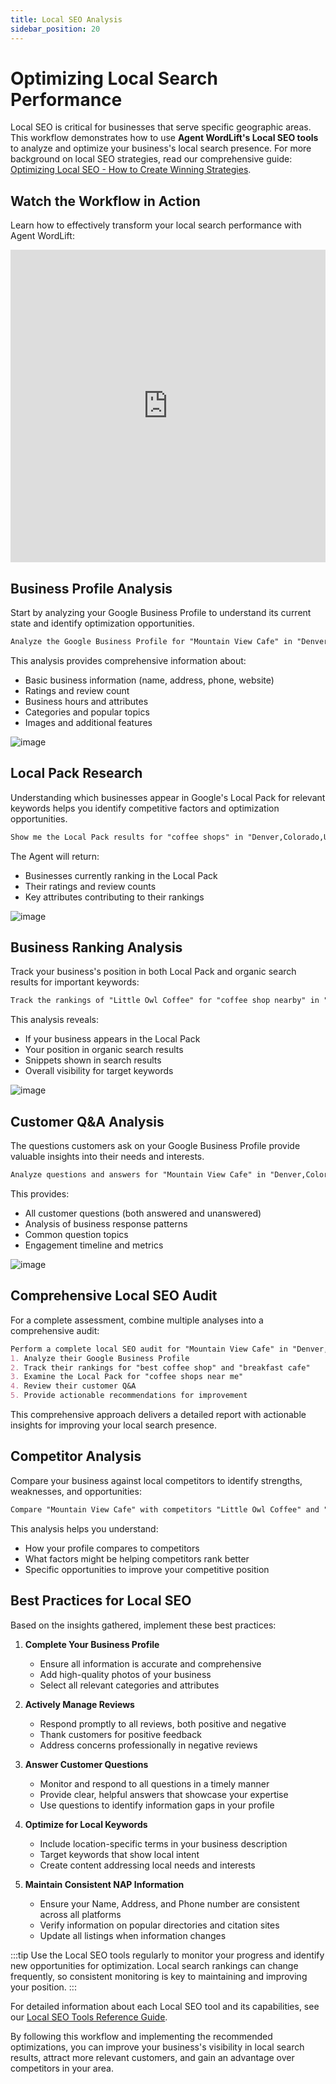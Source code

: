 ```yaml
---
title: Local SEO Analysis
sidebar_position: 20
---
```


# Optimizing Local Search Performance

Local SEO is critical for businesses that serve specific geographic areas. This workflow demonstrates how to use **Agent WordLift's Local SEO tools** to analyze and optimize your business's local search presence. For more background on local SEO strategies, read our comprehensive guide: [Optimizing Local SEO - How to Create Winning Strategies](https://wordlift.io/blog/en/optimizing-local-seo/).

## Watch the Workflow in Action

Learn how to effectively transform your local search performance with Agent WordLift:

<iframe
  width="100%"
  height="500"
  src="https://www.youtube.com/embed/RfhTZOKT7PE"
  frameborder="0"
  allow="autoplay; encrypted-media"
  allowfullscreen>
</iframe>

## Business Profile Analysis

Start by analyzing your Google Business Profile to understand its current state and identify optimization opportunities.

```md className=wlx-send-to-agent
Analyze the Google Business Profile for "Mountain View Cafe" in "Denver,Colorado,United States"
```

This analysis provides comprehensive information about:

- Basic business information (name, address, phone, website)
- Ratings and review count
- Business hours and attributes
- Categories and popular topics
- Images and additional features

![image](../images/agent-wordlift-local-seo-profile.png)

## Local Pack Research

Understanding which businesses appear in Google's Local Pack for relevant keywords helps you identify competitive factors and optimization opportunities.

```md className=wlx-send-to-agent
Show me the Local Pack results for "coffee shops" in "Denver,Colorado,United States"
```

The Agent will return:

- Businesses currently ranking in the Local Pack
- Their ratings and review counts
- Key attributes contributing to their rankings

![image](../images/agent-wordlift-local-seo-local-pack.png)

## Business Ranking Analysis

Track your business's position in both Local Pack and organic search results for important keywords:

```md className=wlx-send-to-agent
Track the rankings of "Little Owl Coffee" for "coffee shop nearby" in "Denver,Colorado,United States"
```

This analysis reveals:

- If your business appears in the Local Pack
- Your position in organic search results
- Snippets shown in search results
- Overall visibility for target keywords

![image](../images/agent-wordlift-local-seo-tracking.png)

## Customer Q&A Analysis

The questions customers ask on your Google Business Profile provide valuable insights into their needs and interests.

```md className=wlx-send-to-agent
Analyze questions and answers for "Mountain View Cafe" in "Denver,Colorado,United States"
```

This provides:

- All customer questions (both answered and unanswered)
- Analysis of business response patterns
- Common question topics
- Engagement timeline and metrics

![image](../images/agent-wordlift-local-seo-qa.png)

## Comprehensive Local SEO Audit

For a complete assessment, combine multiple analyses into a comprehensive audit:

```md className=wlx-send-to-agent
Perform a complete local SEO audit for "Mountain View Cafe" in "Denver,Colorado,United States".
1. Analyze their Google Business Profile
2. Track their rankings for "best coffee shop" and "breakfast cafe"
3. Examine the Local Pack for "coffee shops near me"
4. Review their customer Q&A
5. Provide actionable recommendations for improvement
```

This comprehensive approach delivers a detailed report with actionable insights for improving your local search presence.

## Competitor Analysis

Compare your business against local competitors to identify strengths, weaknesses, and opportunities:

```md className=wlx-send-to-agent
Compare "Mountain View Cafe" with competitors "Little Owl Coffee" and "Mile High Brews" in "Denver,Colorado,United States". Analyze their Google Business Profiles, track their rankings for "coffee shops", and identify competitive advantages.
```

This analysis helps you understand:

- How your profile compares to competitors
- What factors might be helping competitors rank better
- Specific opportunities to improve your competitive position

## Best Practices for Local SEO

Based on the insights gathered, implement these best practices:

1. **Complete Your Business Profile**
   - Ensure all information is accurate and comprehensive
   - Add high-quality photos of your business
   - Select all relevant categories and attributes

2. **Actively Manage Reviews**
   - Respond promptly to all reviews, both positive and negative
   - Thank customers for positive feedback
   - Address concerns professionally in negative reviews

3. **Answer Customer Questions**
   - Monitor and respond to all questions in a timely manner
   - Provide clear, helpful answers that showcase your expertise
   - Use questions to identify information gaps in your profile

4. **Optimize for Local Keywords**
   - Include location-specific terms in your business description
   - Target keywords that show local intent
   - Create content addressing local needs and interests

5. **Maintain Consistent NAP Information**
   - Ensure your Name, Address, and Phone number are consistent across all platforms
   - Verify information on popular directories and citation sites
   - Update all listings when information changes

:::tip
Use the Local SEO tools regularly to monitor your progress and identify new opportunities for optimization. Local search rankings can change frequently, so consistent monitoring is key to maintaining and improving your position.
:::

For detailed information about each Local SEO tool and its capabilities, see our [Local SEO Tools Reference Guide](./local-seo-tools-guide.md).

By following this workflow and implementing the recommended optimizations, you can improve your business's visibility in local search results, attract more relevant customers, and gain an advantage over competitors in your area.
